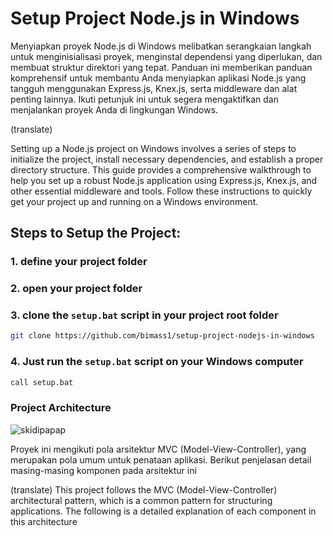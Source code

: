 # Setup Project Node.js in Windows


Menyiapkan proyek Node.js di Windows melibatkan serangkaian langkah untuk menginisialisasi proyek, menginstal dependensi yang diperlukan, dan membuat struktur direktori yang tepat. Panduan ini memberikan panduan komprehensif untuk membantu Anda menyiapkan aplikasi Node.js yang tangguh menggunakan Express.js, Knex.js, serta middleware dan alat penting lainnya. Ikuti petunjuk ini untuk segera mengaktifkan dan menjalankan proyek Anda di lingkungan Windows.

(translate)

Setting up a Node.js project on Windows involves a series of steps to initialize the project, install necessary dependencies, and establish a proper directory structure. This guide provides a comprehensive walkthrough to help you set up a robust Node.js application using Express.js, Knex.js, and other essential middleware and tools. Follow these instructions to quickly get your project up and running on a Windows environment.


## Steps to Setup the Project:
### 1. define your project folder
### 2. open your project folder
### 3. clone the `setup.bat` script in your project root folder
```bash
git clone https://github.com/bimass1/setup-project-nodejs-in-windows
```
### 4. Just run the `setup.bat` script on your Windows computer

```bash
call setup.bat
```

### Project Architecture
![skidipapap]('img/tes.png')

Proyek ini mengikuti pola arsitektur MVC (Model-View-Controller), yang merupakan pola umum untuk penataan aplikasi. Berikut penjelasan detail masing-masing komponen pada arsitektur ini

(translate)
This project follows the MVC (Model-View-Controller) architectural pattern, which is a common pattern for structuring applications. The following is a detailed explanation of each component in this architecture
